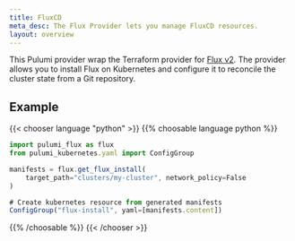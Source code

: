 ```yaml
---
title: FluxCD
meta_desc: The Flux Provider lets you manage FluxCD resources.
layout: overview
---
```


This Pulumi provider wrap the Terraform provider for [Flux v2](https://fluxcd.io/). 
The provider allows you to install Flux on Kubernetes and configure it to reconcile the cluster state from a Git repository.

## Example

{{< chooser language "python" >}}
{{% choosable language python %}}

```typescript
import pulumi_flux as flux
from pulumi_kubernetes.yaml import ConfigGroup

manifests = flux.get_flux_install(
    target_path="clusters/my-cluster", network_policy=False
)

# Create kubernetes resource from generated manifests
ConfigGroup("flux-install", yaml=[manifests.content])
```
{{% /choosable %}}
{{< /chooser >}}